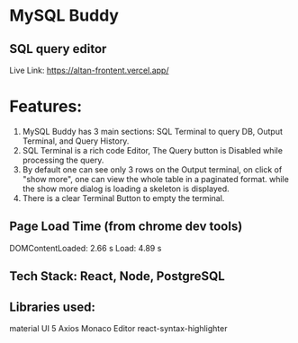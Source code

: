 # MySQL Buddy
## SQL query editor
Live Link: https://altan-frontent.vercel.app/

# Features:
1. MySQL Buddy has 3 main sections: SQL Terminal to query DB, Output Terminal, and Query History.
2. SQL Terminal is a rich code Editor, The Query button is Disabled while processing the query.
3. By default one can see only 3 rows on the Output terminal, on click of "show more", one can view the whole table in a paginated format. while the show more dialog is loading a skeleton is displayed.
4. There is a clear Terminal Button to empty the terminal.

## Page Load Time (from chrome dev tools)
DOMContentLoaded: 2.66 s
Load: 4.89 s

## Tech Stack: React, Node, PostgreSQL
## Libraries used:
material UI 5
Axios
Monaco Editor
react-syntax-highlighter
